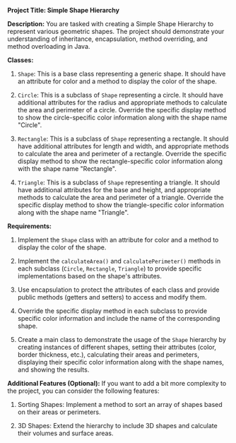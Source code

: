 **Project Title: Simple Shape Hierarchy**

**Description:**
You are tasked with creating a Simple Shape Hierarchy to represent various geometric shapes. The project should demonstrate your understanding of inheritance, encapsulation, method overriding, and method overloading in Java.

**Classes:**
1. `Shape`: This is a base class representing a generic shape. It should have an attribute for color and a method to display the color of the shape.

2. `Circle`: This is a subclass of `Shape` representing a circle. It should have additional attributes for the radius and appropriate methods to calculate the area and perimeter of a circle. Override the specific display method to show the circle-specific color information along with the shape name "Circle".

3. `Rectangle`: This is a subclass of `Shape` representing a rectangle. It should have additional attributes for length and width, and appropriate methods to calculate the area and perimeter of a rectangle. Override the specific display method to show the rectangle-specific color information along with the shape name "Rectangle".

4. `Triangle`: This is a subclass of `Shape` representing a triangle. It should have additional attributes for the base and height, and appropriate methods to calculate the area and perimeter of a triangle. Override the specific display method to show the triangle-specific color information along with the shape name "Triangle".

**Requirements:**
1. Implement the `Shape` class with an attribute for color and a method to display the color of the shape.

2. Implement the `calculateArea()` and `calculatePerimeter()` methods in each subclass (`Circle`, `Rectangle`, `Triangle`) to provide specific implementations based on the shape's attributes.

3. Use encapsulation to protect the attributes of each class and provide public methods (getters and setters) to access and modify them.

4. Override the specific display method in each subclass to provide specific color information and include the name of the corresponding shape.

5. Create a main class to demonstrate the usage of the `Shape` hierarchy by creating instances of different shapes, setting their attributes (color, border thickness, etc.), calculating their areas and perimeters, displaying their specific color information along with the shape names, and showing the results.

**Additional Features (Optional):**
If you want to add a bit more complexity to the project, you can consider the following features:

1. Sorting Shapes: Implement a method to sort an array of shapes based on their areas or perimeters.

2. 3D Shapes: Extend the hierarchy to include 3D shapes and calculate their volumes and surface areas.
